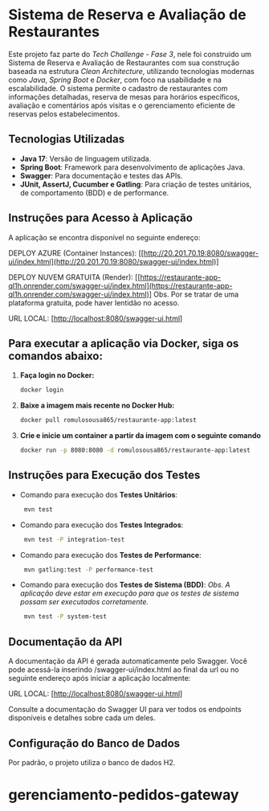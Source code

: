 #  Sistema de Reserva e Avaliação de Restaurantes

Este projeto faz parte do *Tech Challenge - Fase 3*, nele foi construido um Sistema de Reserva e Avaliação de Restaurantes com sua construção baseada na estrutura *Clean Architecture*, utilizando tecnologias modernas como *Java*, *Spring Boot* e *Docker*, com foco na usabilidade e na escalabilidade. O sistema permite o cadastro de restaurantes com informações detalhadas, reserva de mesas para horários específicos, avaliação e comentários após visitas e o gerenciamento eficiente de reservas pelos estabelecimentos.

## Tecnologias Utilizadas

- **Java 17**: Versão de linguagem utilizada.
- **Spring Boot**: Framework para desenvolvimento de aplicações Java.
- **Swagger**: Para documentação e testes das APIs.
- **JUnit, AssertJ, Cucumber e Gatling**: Para criação de testes unitários, de comportamento (BDD) e de performance.


## Instruções para Acesso à Aplicação

A aplicação se encontra disponível no seguinte endereço:

DEPLOY AZURE (Container Instances): [[http://20.201.70.19:8080/swagger-ui/index.html](http://20.201.70.19:8080/swagger-ui/index.html)]

DEPLOY NUVEM GRATUITA (Render): [[https://restaurante-app-ql1h.onrender.com/swagger-ui/index.html](https://restaurante-app-ql1h.onrender.com/swagger-ui/index.html)]
Obs. Por se tratar de uma plataforma gratuita, pode haver lentidão no acesso.

URL LOCAL: [[http://localhost:8080/swagger-ui.html](http://localhost:8080/swagger-ui.html)]

## Para executar a aplicação via Docker, siga os comandos abaixo:

1. **Faça login no Docker:**
   ```bash
   docker login
    ```
2. **Baixe a imagem mais recente no Docker Hub:**
     ```bash
    docker pull romulosousa865/restaurante-app:latest
    ```
3. **Crie e inicie um container a partir da imagem com o seguinte comando**
     ```bash
    docker run -p 8080:8080 -d romulosousa865/restaurante-app:latest
    ```    
## Instruções para Execução dos Testes

- Comando para execução dos **Testes Unitários**:
   ```bash
    mvn test
    ```
- Comando para execução dos **Testes Integrados**:
   ```bash
    mvn test -P integration-test
    ```
- Comando para execução dos **Testes de Performance**:
   ```bash
    mvn gatling:test -P performance-test
    ```
- Comando para execução dos **Testes de Sistema (BDD)**:
*Obs. A aplicação deve estar em execução para que os testes de sistema possam ser executados corretamente.*
   ```bash
    mvn test -P system-test
    ```
## Documentação da API

A documentação da API é gerada automaticamente pelo Swagger. Você pode acessá-la inserindo /swagger-ui/index.html ao final da url ou no seguinte endereço após iniciar a aplicação localmente:

URL LOCAL: [[http://localhost:8080/swagger-ui.html](http://localhost:8080/swagger-ui.html)]

Consulte a documentação do Swagger UI para ver todos os endpoints disponíveis e detalhes sobre cada um deles.

## Configuração do Banco de Dados

Por padrão, o projeto utiliza o banco de dados H2.
# gerenciamento-pedidos-gateway
